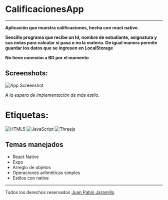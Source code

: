 # CalificacionesApp
 * *** 
**Aplicación que muestra calificaciones, hecha con react native.**

**Sencillo programa que recibe un Id, nombre de estudiante, asignatura y sus notas para calcular si pasa o no la materia.
De igual manera permite guardar los datos que se ingresen en LocalStorage**

**No tiene conexión a BD por el momento**

## Screenshots:
![App Screenshot](https://scontent.feoh3-1.fna.fbcdn.net/v/t1.15752-9/337123368_518871697077637_3395187603589241121_n.png?_nc_cat=110&ccb=1-7&_nc_sid=ae9488&_nc_eui2=AeFEjGKyP76HLv59HJbp0WudDxqdjPzYX10PGp2M_NhfXQ4esYex8Cx7ZmgH-aW2e0MGXVPgxJartoJz4DoR3IUy&_nc_ohc=jXcLnXcTLkoAX9q_44s&_nc_ht=scontent.feoh3-1.fna&oh=03_AdTx0HytzeHeLw1h6P_H9mRzYTIFD3b2PcxjKfPDhaqjvA&oe=64478C27)

*A la espera de implementación de más estilo.* 

# Etiquetas: 	
![HTML5](https://img.shields.io/badge/html5-%23E34F26.svg?style=for-the-badge&logo=html5&logoColor=white)
![JavaScript](https://img.shields.io/badge/javascript-%23323330.svg?style=for-the-badge&logo=javascript&logoColor=%23F7DF1E)
![Threejs](https://img.shields.io/badge/threejs-black?style=for-the-badge&logo=three.js&logoColor=white)

 ## Temas manejados
 * React Native
 * Expo
 * Arreglo de objetos
 * Operaciones aritméticas simples
 * Estilos con native
 * *** 
Todos los derechos reservados [Juan Pablo Jaramillo](https://github.com/HotSauce96)


